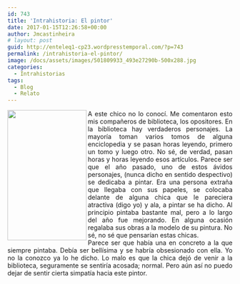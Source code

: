 ```yaml
---
id: 743
title: 'Intrahistoria: El pintor'
date: 2017-01-15T12:26:58+00:00
author: Jmcastinheira
# layout: post
guid: http://enteleq1-cp23.wordpresstemporal.com/?p=743
permalink: /intrahistoria-el-pintor/
image: /docs/assets/images/501809933_493e27290b-500x288.jpg
categories:
  - Intrahistorias
tags:
  - Blog
  - Relato
---
```

<div id="body-138438" class="content-body">
  <div align="justify">
    <img class="alignleft" src="http://www.colorear.info/Dibujos-infantiles/donald-duck/images/donald--pintor.gif" width="177" height="292" align="left" border="0" />
  </div>
  
  <div align="justify">
    A este chico no lo conocí. Me comentaron esto mis compañeros de biblioteca, los opositores. En la biblioteca hay verdaderos personajes. La mayoría toman varios tomos de alguna enciclopedia y se pasan horas leyendo, primero un tomo y luego otro. No sé, de verdad, pasan horas y horas leyendo esos artículos. Parece ser que el año pasado, uno de estos ávidos personajes, (nunca dicho en sentido despectivo) se dedicaba a pintar. Era una persona extraña que llegaba con sus papeles, se colocaba delante de alguna chica que le pareciera atractiva (digo yo) y ala, a pintar se ha dicho. Al principio pintaba bastante mal, pero a lo largo del año fue mejorando. En alguna ocasión regalaba sus obras a la modelo de su pintura. No sé, no sé que pensarían estas chicas.
  </div>
  
  <div align="justify">
  </div>
  
  <div align="justify">
    Parece ser que había una en concreto a la que siempre pintaba. Debía ser bellísima y se habría obsesionado con ella. Yo no la conozco ya lo he dicho. Lo malo es que la chica dejó de venir a la biblioteca, seguramente se sentiría acosada; normal. Pero aún así no puedo dejar de sentir cierta simpatía hacia este pintor.
  </div>
</div>